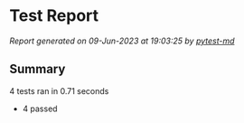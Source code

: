# Test Report

*Report generated on 09-Jun-2023 at 19:03:25 by [pytest-md]*

[pytest-md]: https://github.com/hackebrot/pytest-md

## Summary

4 tests ran in 0.71 seconds

- 4 passed
